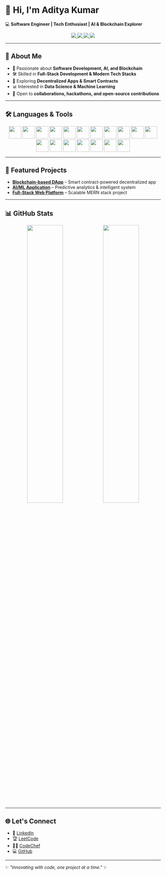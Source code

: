 # 👋 Hi, I'm Aditya Kumar  

💻 **Software Engineer | Tech Enthusiast | AI & Blockchain Explorer**  

<p align="center">
  <a href="https://www.linkedin.com/in/adicrzz">
    <img src="https://img.shields.io/badge/LinkedIn-0077B5?style=for-the-badge&logo=linkedin&logoColor=white"/>
  </a>
  <a href="https://github.com/adityakumar027">
    <img src="https://img.shields.io/badge/GitHub-181717?style=for-the-badge&logo=github&logoColor=white"/>
  </a>
  <a href="https://leetcode.com/u/aditya_x1x/">
    <img src="https://img.shields.io/badge/LeetCode-FFA116?style=for-the-badge&logo=leetcode&logoColor=black"/>
  </a>
  <a href="https://www.codechef.com/users/aditya_x1x">
    <img src="https://img.shields.io/badge/CodeChef-5B4638?style=for-the-badge&logo=codechef&logoColor=white"/>
  </a>
</p>

---

## 🚀 About Me  
- 🌱 Passionate about **Software Development, AI, and Blockchain**  
- 🛠️ Skilled in **Full-Stack Development & Modern Tech Stacks**  
- 🔗 Exploring **Decentralized Apps & Smart Contracts**  
- 📊 Interested in **Data Science & Machine Learning**  
- 🤝 Open to **collaborations, hackathons, and open-source contributions**  

---

## 🛠 Languages & Tools

<p align="center">
  <img src="https://cdn.jsdelivr.net/gh/devicons/devicon/icons/cplusplus/cplusplus-original.svg" height="40" />
  <img src="https://cdn.jsdelivr.net/gh/devicons/devicon/icons/python/python-original.svg" height="40" />
  <img src="https://cdn.jsdelivr.net/gh/devicons/devicon/icons/javascript/javascript-original.svg" height="40" />
  <img src="https://cdn.jsdelivr.net/gh/devicons/devicon/icons/typescript/typescript-original.svg" height="40" />
  <img src="https://cdn.jsdelivr.net/gh/devicons/devicon/icons/solidity/solidity-original.svg" height="40" />
  <img src="https://cdn.jsdelivr.net/gh/devicons/devicon/icons/react/react-original.svg" height="40" />
  <img src="https://cdn.jsdelivr.net/gh/devicons/devicon/icons/nextjs/nextjs-original.svg" height="40" />
  <img src="https://cdn.jsdelivr.net/gh/devicons/devicon/icons/nodejs/nodejs-original.svg" height="40" />
  <img src="https://cdn.jsdelivr.net/gh/devicons/devicon/icons/express/express-original.svg" height="40" />
  <img src="https://cdn.jsdelivr.net/gh/devicons/devicon/icons/mongodb/mongodb-original.svg" height="40" />
  <img src="https://cdn.jsdelivr.net/gh/devicons/devicon/icons/mysql/mysql-original.svg" height="40" />
  <img src="https://cdn.jsdelivr.net/gh/devicons/devicon/icons/docker/docker-original.svg" height="40" />
  <img src="https://cdn.jsdelivr.net/gh/devicons/devicon/icons/firebase/firebase-plain.svg" height="40" />
  <img src="https://cdn.jsdelivr.net/gh/devicons/devicon/icons/git/git-original.svg" height="40" />
  <img src="https://cdn.jsdelivr.net/gh/devicons/devicon/icons/github/github-original.svg" height="40" />
  <img src="https://cdn.jsdelivr.net/gh/devicons/devicon/icons/figma/figma-original.svg" height="40" />
  <img src="https://cdn.jsdelivr.net/gh/devicons/devicon/icons/canva/canva-original.svg" height="40" />
  <img src="https://cdn.jsdelivr.net/gh/devicons/devicon/icons/markdown/markdown-original.svg" height="40" />
</p>

---

## 📂 Featured Projects  
- **[Blockchain-based DApp](#)** – Smart contract-powered decentralized app  
- **[AI/ML Application](#)** – Predictive analytics & intelligent system  
- **[Full-Stack Web Platform](#)** – Scalable MERN stack project  

---

## 📊 GitHub Stats  
<p align="center">
<img src="https://github-readme-stats.vercel.app/api?username=adityakumar027&show_icons=true&theme=radical" width="48%">
<img src="https://github-readme-stats.vercel.app/api/top-langs/?username=adityakumar027&layout=compact&theme=radical" width="48%">
</p>

---

## 🌐 Let's Connect  
- 📩 [LinkedIn](https://www.linkedin.com/in/adicrzz)  
- 🏆 [LeetCode](https://leetcode.com/u/aditya_x1x/)  
- 👨‍💻 [CodeChef](https://www.codechef.com/users/aditya_x1x)  
- 💻 [GitHub](https://github.com/adityakumar027)  

---

✨ *"Innovating with code, one project at a time."* ✨
